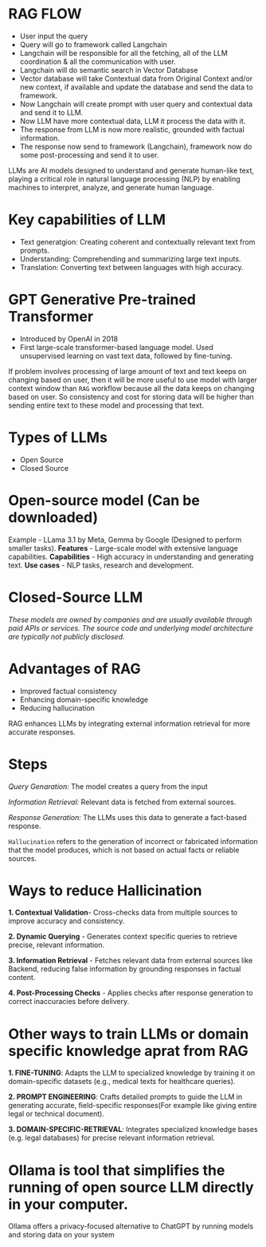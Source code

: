 # RAG FLOW
 - User input the query
 - Query will go to framework called Langchain
 - Langchain will be responsible for all the fetching, all of the LLM coordination & all the communication with user.
 - Langchain will do semantic search in Vector Database
 - Vector database will take Contextual data from Original Context and/or new context, if available and update the database and send the data to framework.
 - Now Langchain will create prompt with user query and contextual data and send it to LLM.
 - Now LLM have more contextual data, LLM it process the data with it. 
 - The response from LLM is now more realistic, grounded with factual information.
 - The response now send to framework (Langchain), framework now do some post-processing and send it to user.

LLMs are AI models designed to understand and generate human-like text, playing a critical role in natural language processing (NLP) by enabling machines to interpret, analyze, and generate human language.

# Key capabilities of LLM
 - Text generatgion: Creating coherent and contextually relevant text from prompts.
 - Understanding: Comprehending and summarizing large text inputs.
 - Translation: Converting text between languages with high accuracy.

# GPT Generative Pre-trained Transformer
 - Introduced by OpenAI in 2018
 - First large-scale transformer-based language model. Used unsupervised learning on vast text data, followed by fine-tuning.

If problem involves processing of large amount of text and text keeps on changing based on user, then it will be more useful to use model with larger context window than <code>RAG</code> workflow because all the data keeps on changing based on user. So consistency and cost for storing data will be higher than sending entire text to these model and processing that text.

# Types of LLMs
 - Open Source
 - Closed Source

# Open-source model (Can be downloaded)
  Example - LLama 3.1 by Meta, Gemma by Google (Designed to perform smaller tasks). 
  **Features** - Large-scale model with extensive language capabilities.
  **Capabilities** - High accuracy in understanding and generating text.
  **Use cases** - NLP tasks, research and development.

# Closed-Source LLM
*These models are owned by companies and are usually available through paid APIs or services. The source code and underlying model architecture are typically not publicly disclosed.*

# Advantages of RAG
- Improved factual consistency
- Enhancing domain-specific knowledge
- Reducing hallucination

RAG enhances LLMs by integrating external information retrieval for more accurate responses.

# Steps
  *Query Genaration:*  The model creates a query from the input

  *Information Retrieval:* Relevant data is fetched from external sources.

  *Response Generation:* The LLMs uses this data to generate a fact-based response.

`Hallucination` refers to the generation of incorrect or fabricated information that the model produces, which is not based  on actual facts or reliable sources.

# Ways to reduce Hallicination
  **1. Contextual Validation**- Cross-checks data from multiple sources to improve accuracy and consistency.

  **2. Dynamic Querying** - Generates context specific queries to retrieve precise, relevant information.

  **3. Information Retrieval** - Fetches relevant data from external sources like Backend, reducing false information by grounding responses in factual content.

  **4. Post-Processing Checks** - Applies checks after response generation to correct inaccuracies before delivery.

# Other ways to train LLMs or domain specific knowledge aprat from RAG
  **1. FINE-TUNING**: Adapts the LLM to specialized knowledge by training it on domain-specific datasets (e.g., medical texts for healthcare queries).

  **2. PROMPT ENGINEERING**: Crafts detailed prompts to guide the LLM in generating accurate, field-specific responses(For example like giving entire legal or technical document).

  **3. DOMAIN-SPECIFIC-RETRIEVAL**: Integrates specialized knowledge bases (e.g. legal databases) for precise relevant information retrieval.

# Ollama is tool that simplifies the running of open source LLM directly in your computer.

Ollama offers a privacy-focused alternative to ChatGPT by running models and storing data on your system
